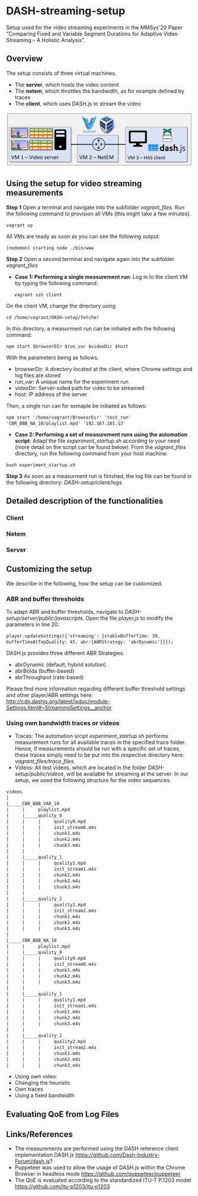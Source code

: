 # DASH-streaming-setup
Setup used for the video streaming experiments in the MMSys'20 Paper "Comparing Fixed and Variable Segment Durations for Adaptive Video Streaming – A Holistic Analysis". 
## Overview 
The setup consists of three virtual machines. 
   * The __server__, which hosts the video content 
   * The __netem__, which throttles the bandwidth, as for example defined by traces 
   * The __client__, which uses DASH.js to stream the video
   
![](images/setup.JPG)



## Using the setup for video streaming measurements 
__Step 1__ Open a terminal and navigate into the subfolder *vagrant_files*. Run the following command to provision all VMs (this might take a few minutes).
```
vagrant up
```
All VMs are ready as soon as you can see the following output: 
```
[nodemon] starting node ./bin/www
```

__Step 2__ Open a second terminal and navigate again into the subfolder *vagrant_files* 

   * __Case 1: Performing a single measurement run__: Log in to the client VM by typing the following command: 
```
   vagrant ssh client 
```   
On the client VM, change the directory using 
```
cd /home/vagrant/DASH-setup/fetcher
```
In this directory, a measurment run can be initiated with the following command: 
```
npm start $browserDIr $run_var $videoDir $host
```
With the parameters being as follows. 
   * browserDir: A directory located at the client, where Chrome settings and log files are stored
   * run_var: A unique name for the experiment run
   * videoDir: Server-sided path for video to be streamed 
   * host: IP address of the server
   
Then, a single run can for exmaple be initiated as follows: 
```
npm start '/home/vagrant/BrowserDir' 'test_run' 'CBR_BBB_NA_10/playlist.mpd' '192.167.101.13'
```   

   * __Case 2: Performing a set of measurement runs using the automation script__: Adapt the file *experiment_startup.sh* according to your need (more detail on the script can be found below). From the *vagrant_files* directory, run the following command from your host machine:
```
bash experiment_startup.sh
```


__Step 3__ As soon as a measurment run is finished, the log file can be found in the following directory: *DASH-setup/client/logs*. 

## Detailed description of the functionalities

### Client

### Netem 

### Server 

## Customizing the setup 
We describe in the following, how the setup can be customized. 
### ABR and buffer thresholds
To adapt ABR and buffer thresholds, navigate to *DASH-setup/server/public/javascripts*. Open the file *player.js* to modify the parameters in line 20: 
```
player.updateSettings({'streaming': {stableBufferTime: 30, bufferTimeAtTopQuality: 45, abr:{ABRStrategy: 'abrDynamic'}}});
```
DASH.js provides three different ABR Strategies: 
  * abrDynamic (default, hybrid solution)
  * abrBolda (buffer-based)
  * abrThroughput (rate-based)
  
Please find more information regarding different buffer threshold settings and other player/ABR settings here: http://cdn.dashjs.org/latest/jsdoc/module-Settings.html#~StreamingSettings__anchor

### Using own bandwidth traces or videos
  * Traces: The automation srcipt *experiment_startup.sh* performs measurement runs for all available traces in the specified trace folder. Hence, if measurements should be run with a specific set of traces, these traces simply need to be put into the respective directory here: *vagrant_files/trace_files*.
  * Videos: All test videos, which are located in the folder *DASH-setup/public/videos*, will be available for streaming at the server. In our setup, we used the following structure for the video sequences. 
```
videos
|
|_____CBR_BBB_VAR_10
|     |     playlist.mpd
|     |_____quality_0
|     |     |     quality0.mpd
|     |     |     init_stream0.m4s
|     |     |     chunk1.m4s
|     |     |     chunk2.m4s
|     |     |     chunk3.m4s
|     |       
|     |_____quality_1
|     |     |     quality1.mpd
|     |     |     init_stream1.m4s
|     |     |     chunk1.m4s
|     |     |     chunk2.m4s
|     |     |     chunk3.m4s
|     |
|     |_____quality_2
|     |     |     quality2.mpd
|     |     |     init_stream2.m4s
|     |     |     chunk1.m4s
|     |     |     chunk2.m4s
|     |     |     chunk3.m4s
|
|_____CBR_BBB_NA_10
|     |     playlist.mpd
|     |_____quality_0
|     |     |     quality0.mpd
|     |     |     init_stream0.m4s
|     |     |     chunk1.m4s
|     |     |     chunk2.m4s
|     |     |     chunk3.m4s
|     |       
|     |_____quality_1
|     |     |     quality1.mpd
|     |     |     init_stream1.m4s
|     |     |     chunk1.m4s
|     |     |     chunk2.m4s
|     |     |     chunk3.m4s
|     |
|     |_____quality_2
|     |     |     quality2.mpd
|     |     |     init_stream2.m4s
|     |     |     chunk1.m4s
|     |     |     chunk2.m4s
|     |     |     chunk3.m4s

```
  
  
  * Using own video: 
  * Changing the heuristic
  * Own traces 
  * Using a fixed bandwidth


## Evaluating QoE from Log Files 

## Links/References
  * The measurements are performed using the DASH reference client implementation DASH.js https://github.com/Dash-Industry-Forum/dash.js?
  * Puppeteer was used to allow the usage of DASH.js within the Chrome Browser in headless mode https://github.com/puppeteer/puppeteer
  * The QoE is evaluated according to the standardized ITU-T P.1203 model https://github.com/itu-p1203/itu-p1203

